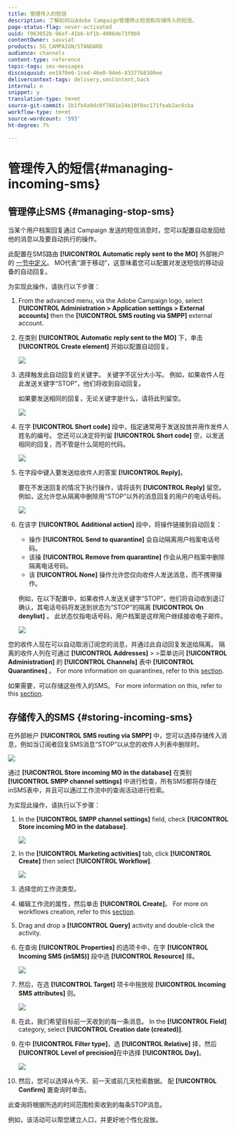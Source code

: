 ```yaml
---
title: 管理传入的短信
description: 了解如何以Adobe Campaign管理停止短信和存储传入的短信。
page-status-flag: never-activated
uuid: f063052b-96ef-41b6-bf1b-4006de73f0b9
contentOwner: sauviat
products: SG_CAMPAIGN/STANDARD
audience: channels
content-type: reference
topic-tags: sms-messages
discoiquuid: ee1970e6-1ced-46e0-94e6-8337768300ee
delivercontext-tags: delivery,smsContent,back
internal: n
snippet: y
translation-type: tm+mt
source-git-commit: 1b1fb4a0dc0f7881e24e10f8ac171feab2ac8cba
workflow-type: tm+mt
source-wordcount: '593'
ht-degree: 7%

---
```



# 管理传入的短信{#managing-incoming-sms}

## 管理停止SMS {#managing-stop-sms}

当某个用户档案回复通过 Campaign 发送的短信消息时，您可以配置自动发回给他的消息以及要自动执行的操作。

此配置在SMS路由 **[!UICONTROL Automatic reply sent to the MO]** 外部帐户的 [一节中定义](../../administration/using/configuring-sms-channel.md#defining-an-sms-routing)。 MO代表“源于移动”，这意味着您可以配置对发送短信的移动设备的自动回复。

为实现此操作，请执行以下步骤：

1. From the advanced menu, via the Adobe Campaign logo, select **[!UICONTROL Administration > Application settings > External accounts]** then the **[!UICONTROL SMS routing via SMPP]** external account.
1. 在类别 **[!UICONTROL Automatic reply sent to the MO]** 下，单击 **[!UICONTROL Create element]** 开始以配置自动回复。

   ![](assets/sms_mo_1.png)

1. 选择触发此自动回复的关键字。 关键字不区分大小写。 例如，如果收件人在此发送关键字“STOP”，他们将收到自动回复。

   如果要发送相同的回复，无论关键字是什么，请将此列留空。

   ![](assets/sms_mo_2.png)

1. 在字 **[!UICONTROL Short code]** 段中，指定通常用于发送投放并用作发件人姓名的编号。 您还可以决定将列留 **[!UICONTROL Short code]** 空，以发送相同的回复，而不管是什么简短的代码。

   ![](assets/sms_mo_4.png)

1. 在字段中键入要发送给收件人的答案 **[!UICONTROL Reply]**。

   要在不发送回复的情况下执行操作，请将该列 **[!UICONTROL Reply]** 留空。 例如，这允许您从隔离中删除用“STOP”以外的消息回复的用户的电话号码。

   ![](assets/sms_mo_3.png)

1. 在该字 **[!UICONTROL Additional action]** 段中，将操作链接到自动回复：

   * 操作 **[!UICONTROL Send to quarantine]** 会自动隔离用户档案电话号码。
   * 该操 **[!UICONTROL Remove from quarantine]** 作会从用户档案中删除隔离电话号码。
   * 该 **[!UICONTROL None]** 操作允许您仅向收件人发送消息，而不携带操作。

   例如，在以下配置中，如果收件人发送关键字“STOP”，他们将自动收到退订确认，其电话号码将发送到状态为“STOP”的隔离 **[!UICONTROL On denylist]** 。 此状态仅指电话号码，用户档案是这样用户继续接收电子邮件。

   ![](assets/sms_mo.png)

您的收件人现在可以自动取消订阅您的消息，并通过此自动回复发送给隔离。 隔离的收件人列在可通过 **[!UICONTROL Addresses]** > >菜单访问 **[!UICONTROL Administration]** 的 **[!UICONTROL Channels]** 表中 **[!UICONTROL Quarantines]** 。 For more information on quarantines, refer to this [section](../../sending/using/understanding-quarantine-management.md).

如果需要，可以存储这些传入的SMS。 For more information on this, refer to this [section](#storing-incoming-sms).

## 存储传入的SMS {#storing-incoming-sms}

在外部帐户 **[!UICONTROL SMS routing via SMPP]** 中，您可以选择存储传入消息，例如当订阅者回复SMS消息“STOP”以从您的收件人列表中删除时。

![](assets/sms_config_mo_1.png)

通过 **[!UICONTROL Store incoming MO in the database]** 在类别 **[!UICONTROL SMPP channel settings]** 中进行检查，所有SMS都将存储在inSMS表中，并且可以通过工作流中的查询活动进行检索。

为实现此操作，请执行以下步骤：

1. In the **[!UICONTROL SMPP channel settings]** field, check **[!UICONTROL Store incoming MO in the database]**.

   ![](assets/sms_config_mo_2.png)

1. In the **[!UICONTROL Marketing activities]** tab, click **[!UICONTROL Create]** then select **[!UICONTROL Workflow]**.

   ![](assets/sms_config_mo_3.png)

1. 选择您的工作流类型。
1. 编辑工作流的属性，然后单击 **[!UICONTROL Create]**。 For more on workflows creation, refer to this [section](../../automating/using/building-a-workflow.md).
1. Drag and drop a **[!UICONTROL Query]** activity and double-click the activity.
1. 在查询 **[!UICONTROL Properties]** 的选项卡中，在字 **[!UICONTROL Incoming SMS (inSMS)]** 段中选 **[!UICONTROL Resource]** 择。

   ![](assets/sms_config_mo_4.png)

1. 然后，在选 **[!UICONTROL Target]** 项卡中拖放规 **[!UICONTROL Incoming SMS attributes]** 则。

   ![](assets/sms_config_mo_5.png)

1. 在此，我们希望目标前一天收到的每一条消息。 In the **[!UICONTROL Field]** category, select **[!UICONTROL Creation date (created)]**.
1. 在中 **[!UICONTROL Filter type]**，选 **[!UICONTROL Relative]** 择，然后 **[!UICONTROL Level of precision]**&#x200B;在中选择 **[!UICONTROL Day]**。

   ![](assets/sms_config_mo_6.png)

1. 然后，您可以选择从今天、前一天或前几天检索数据。 配 **[!UICONTROL Confirm]** 置查询时单击。

此查询将根据所选的时间范围检索收到的每条STOP消息。

例如，该活动可以帮您建立人口，并更好地个性化投放。
